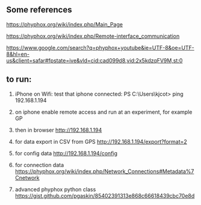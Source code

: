 Some references
--------------------
https://phyphox.org/wiki/index.php/Main_Page


https://phyphox.org/wiki/index.php/Remote-interface_communication

https://www.google.com/search?q=phyphox+youtube&ie=UTF-8&oe=UTF-8&hl=en-us&client=safar#fpstate=ive&vld=cid:cad099d8,vid:2x5kdzqFV9M,st:0

to run:
---------------
1. iPhone on Wifi: test that iphone connected: 
        PS C:\Users\kjcot> ping 192.168.1.194
2. on iphone enable remote access and run at an experiment, for example GP
   
3. then in browser
        http://192.168.1.194


4. for data export in CSV  from GPS 
        http://192.168.1.194/export?format=2


5. for config data 
   http://192.168.1.194/config


6. for connection data
   https://phyphox.org/wiki/index.php/Network_Connections#Metadata%7Cnetwork
   

7. advanced phyphox python class
   https://gist.github.com/pgaskin/85402391313e868c66618439cbc70e8d

   